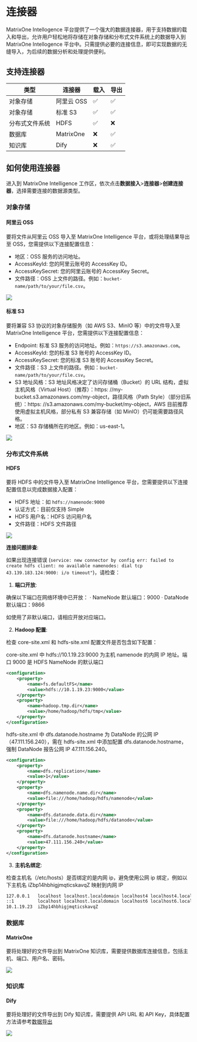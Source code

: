 # 连接器

MatrixOne Intellogence 平台提供了一个强大的数据连接器，用于支持数据的载入和导出，允许用户轻松地将存储在对象存储和分布式文件系统上的数据导入到 MatrixOne Intellogence 平台中。只需提供必要的连接信息，即可实现数据的无缝导入，为后续的数据分析和处理提供便利。

## 支持连接器

   | 类型          | 连接器        |载入   |导出         |
   |---------------|-------------|-------|-----------|
   | 对象存储       | 阿里云 OSS   | ✅      | ✅   |
   | 对象存储       | 标准 S3       | ✅      | ✅   |
   | 分布式文件系统  | HDFS        | ✅      | ❌  |
   | 数据库         | MatrixOne   | ❌      | ✅   |
   | 知识库         | Dify        | ❌      | ✅   |

## 如何使用连接器

进入到 MatrixOne Intelligence 工作区，依次点击**数据接入**>**连接器**>**创建连接器**，选择需要连接的数据源类型。

### 对象存储

#### 阿里云 OSS

要将文件从阿里云 OSS 导入至 MatrixOne Intelligence 平台，或将处理结果导出至 OSS，您需提供以下连接配置信息：

- 地区：OSS 服务的访问地址。
- AccessKeyId: 您的阿里云账号的 AccessKey ID。
- AccessKeySecret: 您的阿里云账号的 AccessKey Secret。
- 文件路径：OSS 上文件的路径。例如：`bucket-name/path/to/your/file.csv`。

![](https://community-shared-data-1308875761.cos.ap-beijing.myqcloud.com/artwork/mocdocs/images/conn_oss.png)

#### 标准 S3

要将兼容 S3 协议的对象存储服务（如 AWS S3、MinIO 等）中的文件导入至 MatrixOne Intelligence 平台，您需提供以下连接配置信息：

- Endpoint: 标准 S3 服务的访问地址。例如：`https://s3.amazonaws.com`。
- AccessKeyId: 您的标准 S3 账号的 AccessKey ID。
- AccessKeySecret: 您的标准 S3 账号的 AccessKey Secret。
- 文件路径：S3 上文件的路径。例如：`bucket-name/path/to/your/file.csv`。
- S3 地址风格：S3 地址风格决定了访问存储桶（Bucket）的 URL 结构，虚拟主机风格（Virtual Host）（推荐）：https: //my-bucket.s3.amazonaws.com/my-object，路径风格（Path Style）（部分旧系统）：https: //s3.amazonaws.com/my-bucket/my-object，AWS 目前推荐使用虚拟主机风格，部分私有 S3 兼容存储（如 MinIO）仍可能需要路径风格。
- 地区：S3 存储桶所在的地区。例如：us-east-1。

![](https://community-shared-data-1308875761.cos.ap-beijing.myqcloud.com/artwork/mocdocs/images/conn_s3.png)

### 分布式文件系统

#### HDFS

要将 HDFS 中的文件导入至 MatrixOne Intelligence 平台，您需要提供以下连接配置信息以完成数据接入配置：

- HDFS 地址：如 `hdfs://namenode:9000`
- 认证方式：目前仅支持 Simple
- HDFS 用户名：HDFS 访问用户名
- 文件路径：HDFS 文件路径

![](https://community-shared-data-1308875761.cos.ap-beijing.myqcloud.com/artwork/mocdocs/images/hdfs.png)

**连接问题排查**:

如果出现连接错误 (`service: new connector by config err: failed to create hdfs client: no available namenodes: dial tcp 43.139.183.124:9000: i/o timeout"`)，请检查：

1. **端口开放**:

确保以下端口在网络环境中已开放：
	·	NameNode 默认端口：9000
	·	DataNode 默认端口：9866

如使用了非默认端口，请相应开放对应端口。

2. **Hadoop 配置**:

检查 core-site.xml 和 hdfs-site.xml 配置文件是否包含如下配置：

core-site.xml 中 hdfs://10.1.19.23:9000 为主机 namenode 的内网 IP 地址。端口 9000 是 HDFS NameNode 的默认端口

```xml
<configuration>
    <property>
        <name>fs.defaultFS</name>
        <value>hdfs://10.1.19.23:9000</value>
    </property>
    <property>
        <name>hadoop.tmp.dir</name>
        <value>/home/hadoop/hdfs/tmp</value>
    </property>
</configuration>
```

hdfs-site.xml 中 dfs.datanode.hostname 为 DataNode 的公网 IP（47.111.156.240），需在 hdfs-site.xml 中添加配置 dfs.datanode.hostname，强制 DataNode 报告公网 IP 47.111.156.240。

```xml
<configuration>
    <property>
        <name>dfs.replication</name>
        <value>1</value>
    </property>
    <property>
        <name>dfs.namenode.name.dir</name>
        <value>file:///home/hadoop/hdfs/namenode</value>
    </property>
    <property>
        <name>dfs.datanode.data.dir</name>
        <value>file:///home/hadoop/hdfs/datanode</value>
    </property>
    <property>
        <name>dfs.datanode.hostname</name>
        <value>47.111.156.240</value>
    </property>
</configuration>
```

3. **主机名绑定**:
  
检查主机名（/etc/hosts）是否绑定的是内网 ip，避免使用公网 ip 绑定，例如以下主机名 iZbp14hbhigjmqticskavqZ 映射到内网 IP

```bash
127.0.0.1   localhost localhost.localdomain localhost4 localhost4.localdomain4
::1         localhost localhost.localdomain localhost6 localhost6.localdomain6
10.1.19.23  iZbp14hbhigjmqticskavqZ
```
  
### 数据库

#### MatrixOne

要将处理好的文件导出到 MatrixOne 知识库，需要提供数据库连接信息，包括主机、端口、用户名、密码。

![](https://community-shared-data-1308875761.cos.ap-beijing.myqcloud.com/artwork/mocdocs/images/conn_mo.png)

### 知识库

#### Dify

要将处理好的文件导出到 Dify 知识库，需要提供 API URL 和 API Key，具体配置方法请参考[数据导出](./export.md)

![](https://community-shared-data-1308875761.cos.ap-beijing.myqcloud.com/artwork/mocdocs/images/dify_conn.png)